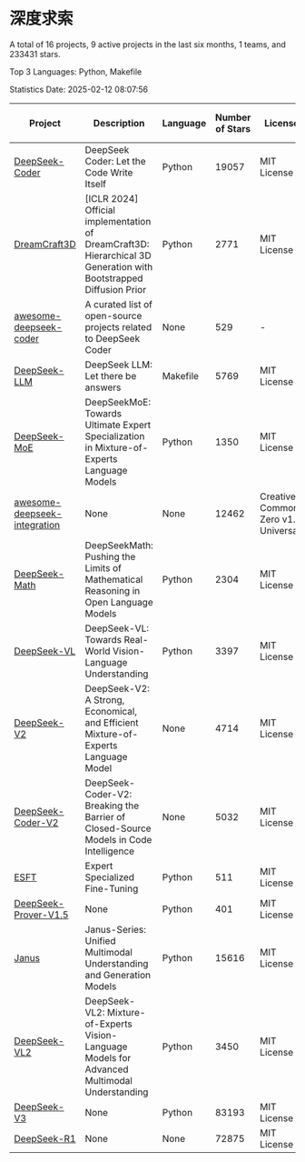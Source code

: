 # 深度求索

A total of 16 projects, 9 active projects in the last six months, 1 teams, and 233431 stars.

Top 3 Languages: Python, Makefile

Statistics Date: 2025-02-12 08:07:56

| Project | Description | Language | Number of Stars | License | Creation Date | Last Updated Date | Last Pushed Date |
| --- | --- | --- | --- | --- | --- | --- | --- |
| [DeepSeek-Coder](https://github.com/deepseek-ai/DeepSeek-Coder) | DeepSeek Coder: Let the Code Write Itself | Python | 19057 | MIT License | 2023-10-20 | 2025-02-12 | 2024-05-21 |
| [DreamCraft3D](https://github.com/deepseek-ai/DreamCraft3D) | [ICLR 2024] Official implementation of DreamCraft3D: Hierarchical 3D Generation with Bootstrapped Diffusion Prior | Python | 2771 | MIT License | 2023-10-23 | 2025-02-12 | 2024-08-21 |
| [awesome-deepseek-coder](https://github.com/deepseek-ai/awesome-deepseek-coder) | A curated list of open-source projects related to DeepSeek Coder | None | 529 | - | 2023-11-06 | 2025-02-12 | 2024-04-03 |
| [DeepSeek-LLM](https://github.com/deepseek-ai/DeepSeek-LLM) | DeepSeek LLM: Let there be answers | Makefile | 5769 | MIT License | 2023-11-29 | 2025-02-12 | 2024-02-04 |
| [DeepSeek-MoE](https://github.com/deepseek-ai/DeepSeek-MoE) | DeepSeekMoE: Towards Ultimate Expert Specialization in Mixture-of-Experts Language Models | Python | 1350 | MIT License | 2024-01-02 | 2025-02-12 | 2024-01-16 |
| [awesome-deepseek-integration](https://github.com/deepseek-ai/awesome-deepseek-integration) | None | None | 12462 | Creative Commons Zero v1.0 Universal | 2024-01-11 | 2025-02-12 | 2025-02-08 |
| [DeepSeek-Math](https://github.com/deepseek-ai/DeepSeek-Math) | DeepSeekMath: Pushing the Limits of Mathematical Reasoning in Open Language Models | Python | 2304 | MIT License | 2024-02-05 | 2025-02-12 | 2024-04-15 |
| [DeepSeek-VL](https://github.com/deepseek-ai/DeepSeek-VL) | DeepSeek-VL: Towards Real-World Vision-Language Understanding | Python | 3397 | MIT License | 2024-03-07 | 2025-02-12 | 2024-04-24 |
| [DeepSeek-V2](https://github.com/deepseek-ai/DeepSeek-V2) | DeepSeek-V2: A Strong, Economical, and Efficient Mixture-of-Experts Language Model | None | 4714 | MIT License | 2024-04-22 | 2025-02-12 | 2024-09-25 |
| [DeepSeek-Coder-V2](https://github.com/deepseek-ai/DeepSeek-Coder-V2) | DeepSeek-Coder-V2: Breaking the Barrier of Closed-Source Models in Code Intelligence | None | 5032 | MIT License | 2024-06-14 | 2025-02-12 | 2024-09-24 |
| [ESFT](https://github.com/deepseek-ai/ESFT) | Expert Specialized Fine-Tuning | Python | 511 | MIT License | 2024-07-04 | 2025-02-12 | 2024-09-22 |
| [DeepSeek-Prover-V1.5](https://github.com/deepseek-ai/DeepSeek-Prover-V1.5) | None | Python | 401 | MIT License | 2024-08-15 | 2025-02-12 | 2024-08-16 |
| [Janus](https://github.com/deepseek-ai/Janus) | Janus-Series: Unified Multimodal Understanding and Generation Models | Python | 15616 | MIT License | 2024-10-18 | 2025-02-12 | 2025-02-01 |
| [DeepSeek-VL2](https://github.com/deepseek-ai/DeepSeek-VL2) | DeepSeek-VL2: Mixture-of-Experts Vision-Language Models for Advanced Multimodal Understanding | Python | 3450 | MIT License | 2024-12-13 | 2025-02-12 | 2025-02-09 |
| [DeepSeek-V3](https://github.com/deepseek-ai/DeepSeek-V3) | None | Python | 83193 | MIT License | 2024-12-26 | 2025-02-12 | 2025-02-08 |
| [DeepSeek-R1](https://github.com/deepseek-ai/DeepSeek-R1) | None | None | 72875 | MIT License | 2025-01-20 | 2025-02-12 | 2025-02-08 |
